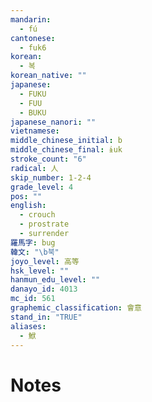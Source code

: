 ```yaml
---
mandarin:
  - fú
cantonese:
  - fuk6
korean:
  - 복
korean_native: ""
japanese:
  - FUKU
  - FUU
  - BUKU
japanese_nanori: ""
vietnamese:
middle_chinese_initial: b
middle_chinese_final: ɨuk
stroke_count: "6"
radical: 人
skip_number: 1-2-4
grade_level: 4
pos: ""
english:
  - crouch
  - prostrate
  - surrender
羅馬字: bug
韓文: "\b북"
joyo_level: 高等
hsk_level: ""
hanmun_edu_level: ""
danayo_id: 4013
mc_id: 561
graphemic_classification: 會意
stand_in: "TRUE"
aliases:
  - 鮲
---
```


# Notes
